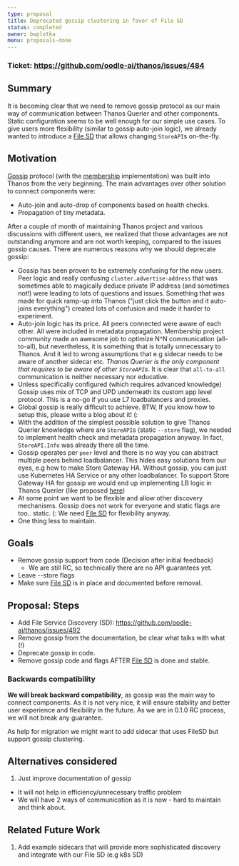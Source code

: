 ```yaml
---
type: proposal
title: Deprecated gossip clustering in favor of File SD
status: completed
owner: bwplotka
menu: proposals-done
---
```


### Ticket: https://github.com/oodle-ai/thanos/issues/484

## Summary

It is becoming clear that we need to remove gossip protocol as our main way of communication between Thanos Querier and other components. Static configuration seems to be well enough for our simple use cases. To give users more flexibility (similar to gossip auto-join logic), we already wanted to introduce a [File SD](https://github.com/oodle-ai/thanos/issues/492) that allows changing `StoreAPI`s on-the-fly.

## Motivation

[Gossip](https://en.wikipedia.org/wiki/Gossip_protocol) protocol (with the [membership](https://github.com/hashicorp/memberlist) implementation) was built into Thanos from the very beginning. The main advantages over other solution to connect components were:

* Auto-join and auto-drop of components based on health checks.
* Propagation of tiny metadata.

After a couple of month of maintaining Thanos project and various discussions with different users, we realized that those advantages are not outstanding anymore and are not worth keeping, compared to the issues gossip causes. There are numerous reasons why we should deprecate gossip:

* Gossip has been proven to be extremely confusing for the new users. Peer logic and really confusing `cluster.advertise-address` that was sometimes able to magically deduce private IP address (and sometimes not!) were leading to lots of questions and issues. Something that was made for quick ramp-up into Thanos ("just click the button and it auto-joins everything") created lots of confusion and made it harder to experiment.
* Auto-join logic has its price. All peers connected were aware of each other. All were included in metadata propagation. Membership project community made an awesome job to optimize N^N communication (all-to-all), but nevertheless, it is something that is totally unnecessary to Thanos. And it led to wrong assumptions that e.g sidecar needs to be aware of another sidecar etc. *Thanos Querier is the only component that requires to be aware of other `StoreAPI`s*. It is clear that `all-to-all` communication is neither necessary nor educative.
* Unless specifically configured (which requires advanced knowledge) Gossip uses mix of TCP and UPD underneath its custom app level protocol. This is a no-go if you use L7 loadbalancers and proxies.
* Global gossip is really difficult to achieve. BTW, If you know how to setup this, please write a blog about it! (:
* With the addition of the simplest possible solution to give Thanos Querier knowledge where are `StoreAPI`s (static `--store` flag), we needed to implement health check and metadata propagation anyway. In fact, `StoreAPI.Info` was already there all the time.
* Gossip operates per `peer` level and there is no way you can abstract multiple peers behind loadbalancer. This hides easy solutions from our eyes, e.g how to make Store Gateway HA. Without gossip, you can just use Kubernetes HA Service or any other loadbalancer. To support Store Gateway HA for gossip we would end up implementing LB logic in Thanos Querier (like proposed [here](https://github.com/oodle-ai/thanos/pull/404))
* At some point we want to be flexible and allow other discovery mechanisms. Gossip does not work for everyone and static flags are too.. static. (: We need [File SD](https://github.com/oodle-ai/thanos/issues/492) for flexibility anyway.
* One thing less to maintain.

## Goals

* Remove gossip support from code (Decision after initial feedback)
  * We are still RC, so technically there are no API guarantees yet.
* Leave --store flags
* Make sure [File SD](https://github.com/oodle-ai/thanos/issues/492) is in place and documented before removal.

## Proposal: Steps

* Add File Service Discovery (SD): https://github.com/oodle-ai/thanos/issues/492
* Remove gossip from the documentation, be clear what talks with what (!)
* Deprecate gossip in code.
* Remove gossip code and flags AFTER [File SD](https://github.com/oodle-ai/thanos/issues/492) is done and stable.

### Backwards compatibility

**We will break backward compatibility**, as gossip was the main way to connect components. As it is not very nice, it will ensure stability and better user experience and flexibility in the future. As we are in 0.1.0 RC process, we will not break any guarantee.

As help for migration we might want to add sidecar that uses FileSD but support gossip clustering.

## Alternatives considered

1. Just improve documentation of gossip

* It will not help in efficiency/unnecessary traffic problem
* We will have 2 ways of communication as it is now - hard to maintain and think about.

## Related Future Work

1. Add example sidecars that will provide more sophisticated discovery and integrate with our File SD (e.g k8s SD)
